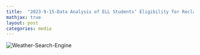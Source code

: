 ```yaml
---
title:  "2023-9-15-Data Analysis of ELL Students’ Eligibility for Reclassification"
mathjax: true
layout: post
categories: media
---
```


![Weather-Search-Engine](https://github.com/tammysilva/tammyts.github.io/assets/86021390/9dd9a603-2f76-4187-8b9e-6c12862de11c)
